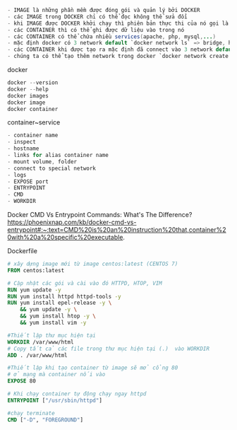 ```java
- IMAGE là những phần mềm được đóng gói và quản lý bởi DOCKER
- các IMAGE trong DOCKER chỉ có thể đọc không thể sửa đổi
- khi IMAGE được DOCKER khởi chạy thì phiên bản thực thi của nó gọi là CONTAINER
- các CONTAINER thì có thể ghi được dữ liệu vào trong nó
- các CONTAINER có thể chứa nhiều services(apache, php, mysql,...)
- mặc định docker có 3 network default `docker network ls` => bridge, host, none
- các CONTAINER khi được tạo ra mặc định đã connect vào 3 network default này
- chúng ta có thể tạo thêm network trong docker `docker network create -d bridge my-bridge-network`
```
docker
```java
docker --version
docker --help
docker images
docker image
docker container
```
container~service
```java
- container name
- inspect
- hostname
- links for alias container name
- mount volume, folder
- connect to special network
- logs
- EXPOSE port
- ENTRYPOINT
- CMD
- WORKDIR
```
Docker CMD Vs Entrypoint Commands: What's The Difference?
  https://phoenixnap.com/kb/docker-cmd-vs-entrypoint#:~:text=CMD%20is%20an%20instruction%20that,container%20with%20a%20specific%20executable.

Dockerfile
```Dockerfile
# xây dựng image mới từ image centos:latest (CENTOS 7)
FROM centos:latest

# Cập nhật các gói và cài vào đó HTTPD, HTOP, VIM
RUN yum update -y
RUN yum install httpd httpd-tools -y
RUN yum install epel-release -y \
    && yum update -y \
    && yum install htop -y \
    && yum install vim -y

#Thiết lập thư mục hiện tại
WORKDIR /var/www/html
# Copy tất cả các file trong thư mục hiện tại (.)  vào WORKDIR
ADD . /var/www/html

#Thiết lập khi tạo container từ image sẽ mở cổng 80
# ở mạng mà container nối vào
EXPOSE 80

# Khi chạy container tự động chạy ngay httpd
ENTRYPOINT ["/usr/sbin/httpd"]

#chạy terminate
CMD ["-D", "FOREGROUND"]
```